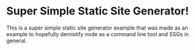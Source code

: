 # Super Simple Static Site Generator!

This is a super simple static site generator example that was made as an example to hopefully demistify node as a command line tool and SSGs in general.
